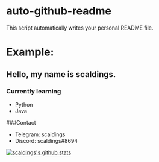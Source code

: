 # auto-github-readme
This script automatically writes your personal README file.


# Example:  

## Hello, my name is scaldings.

### Currently learning
* Python
*  Java

###Contact
* Telegram: scaldings
*  Discord: scaldings#8694

[![scaldings's github stats](https://github-readme-stats.vercel.app/api?username=scaldings&show_icons=true&theme=dark)](https://github.com/anuraghazra/github-readme-stats)
